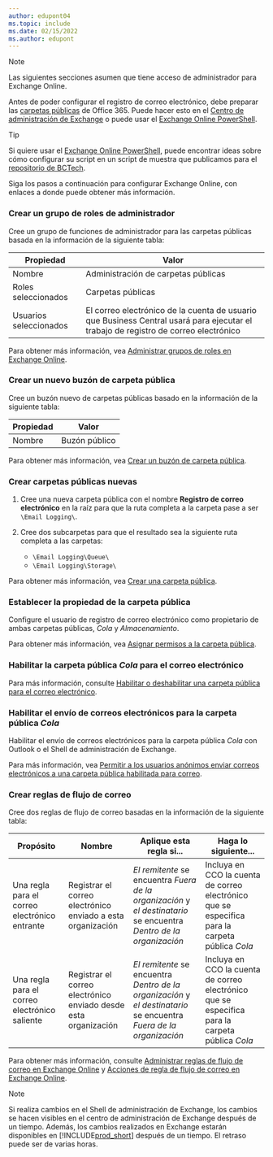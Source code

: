 ```yaml
---
author: edupont04
ms.topic: include
ms.date: 02/15/2022
ms.author: edupont
---
```


> [!NOTE]
> Las siguientes secciones asumen que tiene acceso de administrador para Exchange Online.

Antes de poder configurar el registro de correo electrónico, debe preparar las [carpetas públicas](/exchange/collaboration-exo/public-folders/public-folders) de Office 365. Puede hacer esto en el [Centro de administración de Exchange](/exchange/exchange-admin-center?preserve-view=true) o puede usar el [Exchange Online PowerShell](/powershell/exchange/exchange-online-powershell?view=exchange-ps&?preserve-view=true).

> [!TIP]
> Si quiere usar el [Exchange Online PowerShell](/powershell/exchange/exchange-online-powershell?view=exchange-ps&preserve-view=true), puede encontrar ideas sobre cómo configurar su script en un script de muestra que publicamos para el [repositorio de BCTech](https://github.com/microsoft/BCTech/tree/master/samples/EmailLogging).

Siga los pasos a continuación para configurar Exchange Online, con enlaces a donde puede obtener más información.

### <a name="create-an-admin-role-group"></a><a name="create-an-admin-role-group"></a>Crear un grupo de roles de administrador

Cree un grupo de funciones de administrador para las carpetas públicas basada en la información de la siguiente tabla:

|Propiedad        |Valor                     |
|----------------|--------------------------|
|Nombre            |Administración de carpetas públicas |
|Roles seleccionados  |Carpetas públicas            |
|Usuarios seleccionados  |El correo electrónico de la cuenta de usuario que Business Central usará para ejecutar el trabajo de registro de correo electrónico|

Para obtener más información, vea [Administrar grupos de roles en Exchange Online](/exchange/permissions-exo/role-groups).

### <a name="create-a-new-public-folder-mailbox"></a><a name="create-a-new-public-folder-mailbox"></a>Crear un nuevo buzón de carpeta pública

Cree un buzón nuevo de carpetas públicas basado en la información de la siguiente tabla:

|Propiedad        |Valor                     |
|----------------|--------------------------|
|Nombre            |Buzón público            |

Para obtener más información, vea [Crear un buzón de carpeta pública](/exchange/collaboration-exo/public-folders/create-public-folder-mailbox).

### <a name="create-new-public-folders"></a><a name="create-new-public-folders"></a>Crear carpetas públicas nuevas

1. Cree una nueva carpeta pública con el nombre **Registro de correo electrónico** en la raíz para que la ruta completa a la carpeta pase a ser `\Email Logging\`.
2. Cree dos subcarpetas para que el resultado sea la siguiente ruta completa a las carpetas:

    - `\Email Logging\Queue\`
    - `\Email Logging\Storage\`

Para obtener más información, vea [Crear una carpeta pública](/exchange/collaboration-exo/public-folders/create-public-folder).

### <a name="set-public-folder-ownership"></a><a name="set-public-folder-ownership"></a>Establecer la propiedad de la carpeta pública

Configure el usuario de registro de correo electrónico como propietario de ambas carpetas públicas, *Cola* y *Almacenamiento*.

Para obtener más información, vea [Asignar permisos a la carpeta pública](/exchange/collaboration-exo/public-folders/set-up-public-folders#step-3-assign-permissions-to-the-public-folder).

### <a name="mail-enable-the-queue-public-folder"></a><a name="mail-enable-the-queue-public-folder"></a>Habilitar la carpeta pública *Cola* para el correo electrónico

  Para más información, consulte [Habilitar o deshabilitar una carpeta pública para el correo electrónico](/exchange/collaboration-exo/public-folders/enable-or-disable-mail-for-public-folder).

### <a name="mail-enable-sending-emails-to-the-queue-public-folder"></a><a name="mail-enable-sending-emails-to-the-queue-public-folder"></a>Habilitar el envío de correos electrónicos para la carpeta pública *Cola*

Habilitar el envío de correos electrónicos para la carpeta pública *Cola* con Outlook o el Shell de administración de Exchange.

Para más información, vea [Permitir a los usuarios anónimos enviar correos electrónicos a una carpeta pública habilitada para correo](/exchange/collaboration-exo/public-folders/enable-or-disable-mail-for-public-folder#allow-anonymous-users-to-send-email-to-a-mail-enabled-public-folder?preserve-view=true).

### <a name="create-mail-flow-rules"></a><a name="create-mail-flow-rules"></a>Crear reglas de flujo de correo

Cree dos reglas de flujo de correo basadas en la información de la siguiente tabla:

|Propósito  |Nombre |Aplique esta regla si...             |Haga lo siguiente...                          |
|---------|-----|----------------------------------|---------------------------------------------|
|Una regla para el correo electrónico entrante |Registrar el correo electrónico enviado a esta organización|*El remitente* se encuentra *Fuera de la organización* y *el destinatario* se encuentra *Dentro de la organización*|Incluya en CCO la cuenta de correo electrónico que se especifica para la carpeta pública *Cola*|
|Una regla para el correo electrónico saliente | Registrar el correo electrónico enviado desde esta organización |*El remitente* se encuentra *Dentro de la organización* y *el destinatario* se encuentra *Fuera de la organización*|Incluya en CCO la cuenta de correo electrónico que se especifica para la carpeta pública *Cola*|

Para obtener más información, consulte [Administrar reglas de flujo de correo en Exchange Online](/exchange/security-and-compliance/mail-flow-rules/manage-mail-flow-rules?preserve-view=true) y [Acciones de regla de flujo de correo en Exchange Online](/exchange/security-and-compliance/mail-flow-rules/mail-flow-rule-actions?preserve-view=true).

> [!NOTE]
> Si realiza cambios en el Shell de administración de Exchange, los cambios se hacen visibles en el centro de administración de Exchange después de un tiempo. Además, los cambios realizados en Exchange estarán disponibles en [!INCLUDE[prod_short](prod_short.md)] después de un tiempo. El retraso puede ser de varias horas.
